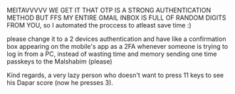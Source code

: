 MEITAVVVVV WE GET IT THAT OTP IS A STRONG AUTHENTICATION METHOD BUT FFS MY ENTIRE GMAIL INBOX IS FULL OF RANDOM DIGITS FROM YOU, so I automated the proccess to atleast save time :)

please change it to a 2 devices authentication and have like a confirmation box appearing on the mobile's app as a 2FA whenever someone is trying to log in from a PC, instead of wasting time and memory sending one time passkeys to the Malshabim (please)

Kind regards, a very lazy person who doesn't want to press 11 keys to see his Dapar score (now he presses 3).
